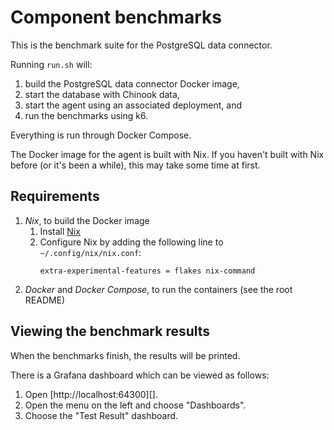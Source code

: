 # Component benchmarks

This is the benchmark suite for the PostgreSQL data connector.

Running `run.sh` will:

1. build the PostgreSQL data connector Docker image,
2. start the database with Chinook data,
3. start the agent using an associated deployment, and
4. run the benchmarks using k6.

Everything is run through Docker Compose.

The Docker image for the agent is built with Nix. If you haven't built with Nix
before (or it's been a while), this may take some time at first.

## Requirements

1. _Nix_, to build the Docker image
   1. Install [Nix](https://nixos.org/download.html)
   2. Configure Nix by adding the following line to `~/.config/nix/nix.conf`:
      ```
      extra-experimental-features = flakes nix-command
      ```
2. _Docker_ and _Docker Compose_, to run the containers (see the root README)

## Viewing the benchmark results

When the benchmarks finish, the results will be printed.

There is a Grafana dashboard which can be viewed as follows:

1. Open [http://localhost:64300][].
2. Open the menu on the left and choose "Dashboards".
3. Choose the "Test Result" dashboard.
